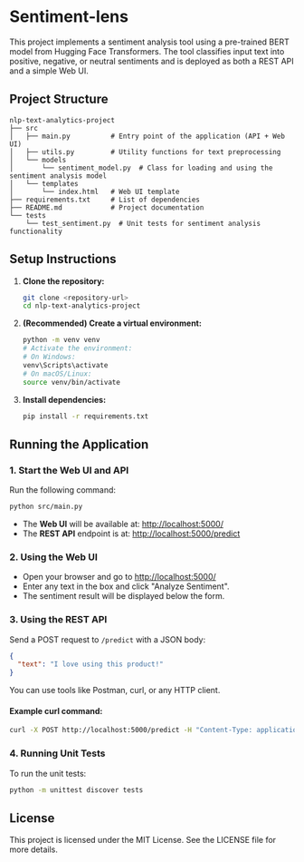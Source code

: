 # Sentiment-lens

This project implements a sentiment analysis tool using a pre-trained BERT model from Hugging Face Transformers. The tool classifies input text into positive, negative, or neutral sentiments and is deployed as both a REST API and a simple Web UI.

## Project Structure

```
nlp-text-analytics-project
├── src
│   ├── main.py          # Entry point of the application (API + Web UI)
│   ├── utils.py         # Utility functions for text preprocessing
│   └── models
│       └── sentiment_model.py  # Class for loading and using the sentiment analysis model
│   └── templates
│       └── index.html   # Web UI template
├── requirements.txt     # List of dependencies
├── README.md            # Project documentation
└── tests
    └── test_sentiment.py  # Unit tests for sentiment analysis functionality
```

## Setup Instructions

1. **Clone the repository:**

   ```sh
   git clone <repository-url>
   cd nlp-text-analytics-project
   ```
2. **(Recommended) Create a virtual environment:**

   ```sh
   python -m venv venv
   # Activate the environment:
   # On Windows:
   venv\Scripts\activate
   # On macOS/Linux:
   source venv/bin/activate
   ```
3. **Install dependencies:**

   ```sh
   pip install -r requirements.txt
   ```

## Running the Application

### 1. **Start the Web UI and API**

Run the following command:

```sh
python src/main.py
```

- The **Web UI** will be available at: [http://localhost:5000/](http://localhost:5000/)
- The **REST API** endpoint is at: [http://localhost:5000/predict](http://localhost:5000/predict)

### 2. **Using the Web UI**

- Open your browser and go to [http://localhost:5000/](http://localhost:5000/)
- Enter any text in the box and click "Analyze Sentiment".
- The sentiment result will be displayed below the form.

### 3. **Using the REST API**

Send a POST request to `/predict` with a JSON body:

```json
{
  "text": "I love using this product!"
}
```

You can use tools like Postman, curl, or any HTTP client.

#### Example curl command:

```sh
curl -X POST http://localhost:5000/predict -H "Content-Type: application/json" -d "{\"text\": \"I love using this product!\"}"
```

### 4. **Running Unit Tests**

To run the unit tests:

```sh
python -m unittest discover tests
```

## License

This project is licensed under the MIT License. See the LICENSE file for more details.
